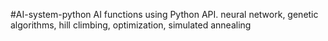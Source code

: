 #AI-system-python
AI functions using Python API.  neural network, genetic algorithms, hill climbing, optimization, simulated annealing
